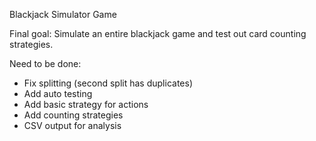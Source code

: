 Blackjack Simulator Game

Final goal: Simulate an entire blackjack game and test out card counting strategies.

Need to be done:
*   Fix splitting (second split has duplicates)
*   Add auto testing
*   Add basic strategy for actions
*   Add counting strategies
*   CSV output for analysis
